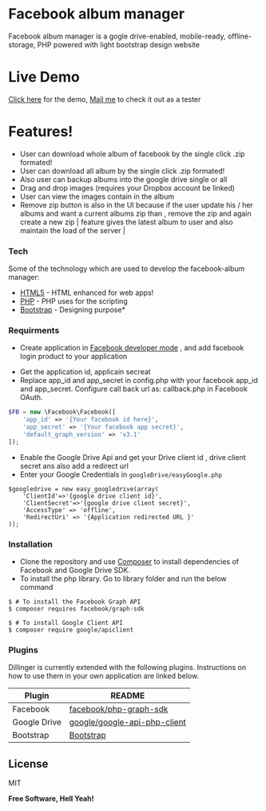 #  Facebook album manager




Facebook album manager is a gogle drive-enabled, mobile-ready, offline-storage, PHP powered with light bootstrap design website
# Live Demo
[Click here](https://newfbbhavin.000webhostapp.com) for the demo, [Mail me](mailto:nandanibhavin@gmail.com) to check it out as a tester

# Features!

  - User can download whole album of facebook by the single click .zip formated!
  - User can download all album by the single click .zip formated!
  - Also user can backup albums into the google drive single or all
  - Drag and drop images (requires your Dropbox account be linked)
  - User can view the images contain in the album
  - Remove zip button is also in the UI because if the user update his / her albums and want a current albums zip than , remove the zip and again create a new zip | feature gives the latest album to user and also maintain the load of the server |



### Tech

Some of the technology which are used to develop the facebook-album manager:

* [HTML5](html5.org) - HTML enhanced for web apps!
* [PHP](php.net/) - PHP uses for the scripting
* [Bootstrap](https://getbootstrap.com/) - Designing purpose* 


### Requirments
  * Create application in [Facebook developer mode](https://developers.facebook.com/apps/) , and add facebook login product to your application
 - Get the application id, applicain secreat 
- Replace app_id and app_secret in config.php with your facebook app_id and app_secret. Configure call back url as: callback.php in Facebook OAuth.
```php 
$FB = new \Facebook\Facebook([
	'app_id' => '{Your facebook id here}',
	'app_secret' => '{Your facebook app secret}',
	'default_graph_version' => 'v3.1'
]); 
```

* Enable the Google Drive Api and get your Drive client id , drive client secret ans also add a redirect url
*  Enter your Google Credentials in `googleDrive/easyGoogle.php` 
 
```
$googledrive = new easy_googledrive(array(
	'ClientId'=>'{google drive client id}',
	'ClientSecret'=>'{google drive client secret}',
	'AccessType' => 'offline',
	'RedirectUri' => '{Application redirected URL }'
));

```  







### Installation
* Clone the repository and use [Composer](https://getcomposer.org/) to install dependencies of Facebook and Google Drive SDK.
* To install the php library. Go to library folder and run the below command
```
$ # To install the Facebook Graph API
$ composer requires facebook/graph-sdk
 
$ # To install Google Client API
$ composer require google/apiclient
```


### Plugins

Dillinger is currently extended with the following plugins. Instructions on how to use them in your own application are linked below.

| Plugin | README |
| ------ | ------ |
| Facebook | [facebook/php-graph-sdk](https://github.com/facebook/php-graph-sdk/README.md) |
| Google Drive | [google/google-api-php-client](https://github.com/tidyverse/googledrive/blob/master/README.md)
| Bootstrap | [Bootstrap](https://getbootstrap.com/) |



License
----

MIT


**Free Software, Hell Yeah!**

[//]: # (These are reference links used in the body of this note and get stripped out when the markdown processor does its job. There is no need to format nicely because it shouldn't be seen. Thanks SO - http://stackoverflow.com/questions/4823468/store-comments-in-markdown-syntax)


   [dill]: <https://github.com/joemccann/dillinger>
   [git-repo-url]: <https://github.com/joemccann/dillinger.git>
   [john gruber]: <http://daringfireball.net>
   [df1]: <http://daringfireball.net/projects/markdown/>
   [markdown-it]: <https://github.com/markdown-it/markdown-it>
   [Ace Editor]: <http://ace.ajax.org>
   [node.js]: <http://nodejs.org>
   [Twitter Bootstrap]: <http://twitter.github.com/bootstrap/>
   [jQuery]: <http://jquery.com>
   [@tjholowaychuk]: <http://twitter.com/tjholowaychuk>
   [express]: <http://expressjs.com>
   [AngularJS]: <http://angularjs.org>
   [Gulp]: <http://gulpjs.com>

   [PlDb]: <https://github.com/joemccann/dillinger/tree/master/plugins/dropbox/README.md>
   [PlGh]: <https://github.com/joemccann/dillinger/tree/master/plugins/github/README.md>
   [PlGd]: <https://github.com/joemccann/dillinger/tree/master/plugins/googledrive/README.md>
   [PlOd]: <https://github.com/joemccann/dillinger/tree/master/plugins/onedrive/README.md>
   [PlMe]: <https://github.com/joemccann/dillinger/tree/master/plugins/medium/README.md>
   [PlGa]: <https://github.com/RahulHP/dillinger/blob/master/plugins/googleanalytics/README.md>

